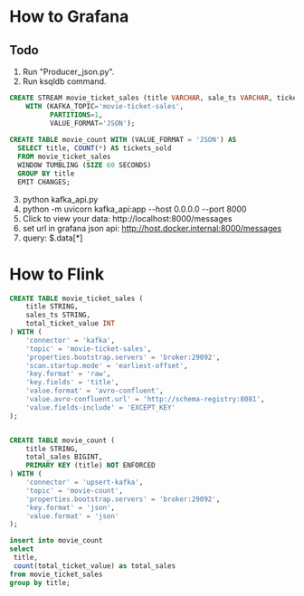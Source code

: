 # How to Grafana
## Todo
1. Run "Producer_json.py".
2. Run ksqldb command.
```sql
CREATE STREAM movie_ticket_sales (title VARCHAR, sale_ts VARCHAR, ticket_total_value INT)
    WITH (KAFKA_TOPIC='movie-ticket-sales',
          PARTITIONS=1,
          VALUE_FORMAT='JSON');
  
CREATE TABLE movie_count WITH (VALUE_FORMAT = 'JSON') AS
  SELECT title, COUNT(*) AS tickets_sold
  FROM movie_ticket_sales
  WINDOW TUMBLING (SIZE 60 SECONDS)
  GROUP BY title
  EMIT CHANGES;
  ```
3. python kafka_api.py
4. python -m uvicorn kafka_api:app --host 0.0.0.0 --port 8000
5. Click to view your data: http://localhost:8000/messages
6. set url in grafana json api: http://host.docker.internal:8000/messages
7. query: $.data[*]

# How to Flink
```sql
CREATE TABLE movie_ticket_sales (
    title STRING,
    sales_ts STRING,
    total_ticket_value INT
) WITH (
    'connector' = 'kafka',
    'topic' = 'movie-ticket-sales',
    'properties.bootstrap.servers' = 'broker:29092',
    'scan.startup.mode' = 'earliest-offset',
    'key.format' = 'raw',
    'key.fields' = 'title',
    'value.format' = 'avro-confluent',
    'value.avro-confluent.url' = 'http://schema-registry:8081',
    'value.fields-include' = 'EXCEPT_KEY'
);


CREATE TABLE movie_count (
	title STRING,
	total_sales BIGINT,
	PRIMARY KEY (title) NOT ENFORCED
) WITH (
	'connector' = 'upsert-kafka',
	'topic' = 'movie-count',
	'properties.bootstrap.servers' = 'broker:29092',
	'key.format' = 'json',
	'value.format' = 'json'
);

insert into movie_count
select
 title,
 count(total_ticket_value) as total_sales
from movie_ticket_sales
group by title;
```
